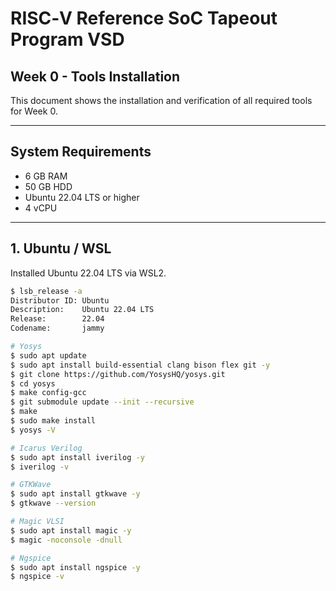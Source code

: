 # RISC‑V Reference SoC Tapeout Program VSD  
## Week 0 - Tools Installation

This document shows the installation and verification of all required tools for Week 0.

---

## System Requirements

- 6 GB RAM  
- 50 GB HDD  
- Ubuntu 22.04 LTS or higher  
- 4 vCPU  

---

## 1. Ubuntu / WSL

Installed Ubuntu 22.04 LTS via WSL2.

```bash
$ lsb_release -a
Distributor ID: Ubuntu
Description:    Ubuntu 22.04 LTS
Release:        22.04
Codename:       jammy

# Yosys
$ sudo apt update
$ sudo apt install build-essential clang bison flex git -y
$ git clone https://github.com/YosysHQ/yosys.git
$ cd yosys
$ make config-gcc
$ git submodule update --init --recursive
$ make
$ sudo make install
$ yosys -V

# Icarus Verilog
$ sudo apt install iverilog -y
$ iverilog -v

# GTKWave
$ sudo apt install gtkwave -y
$ gtkwave --version

# Magic VLSI
$ sudo apt install magic -y
$ magic -noconsole -dnull

# Ngspice
$ sudo apt install ngspice -y
$ ngspice -v



